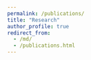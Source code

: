 ```yaml
---
permalink: /publications/
title: "Research"
author_profile: true
redirect_from: 
  - /md/
  - /publications.html
---
```

